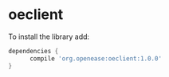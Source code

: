 # oeclient

To install the library add: 
 
   ```gradle
   dependencies {
         compile 'org.openease:oeclient:1.0.0'
   }
   ```  


